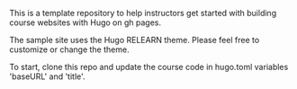 This is a template repository to help instructors get started with building course websites with Hugo on gh pages.

The sample site uses the Hugo RELEARN theme. Please feel free to customize or change the theme.

To start, clone this repo and update the course code in hugo.toml variables 'baseURL' and 'title'.
